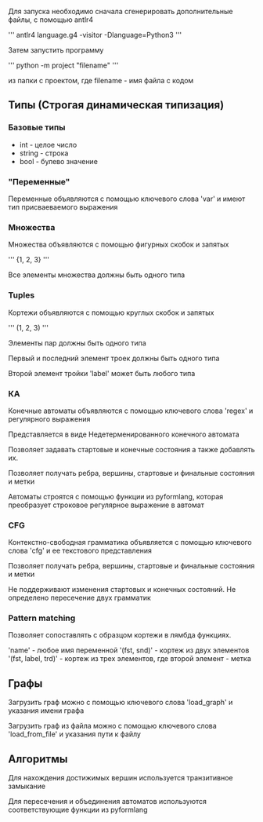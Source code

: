 Для запуска необходимо сначала сгенерировать дополнительные файлы, с помощью antlr4

'''
antlr4 language.g4 -visitor -Dlanguage=Python3
'''

Затем запустить программу

'''
python -m project "filename"
'''

из папки с проектом, где filename - имя файла с кодом

## Типы (Строгая динамическая типизация)

### Базовые типы

- int - целое число
- string - строка
- bool - булево значение

### "Переменные"

Переменные объявляются с помощью ключевого слова 'var' и имеют тип присваеваемого выражения

### Множества

Множества объявляются с помощью фигурных скобок и запятых

'''
{1, 2, 3}
'''

Все элементы множества должны быть одного типа

### Tuples

Кортежи объявляются с помощью круглых скобок и запятых

'''
(1, 2, 3)
'''

Элементы пар должны быть одного типа

Первый и последний элемент троек должны быть одного типа

Второй элемент тройки 'label' может быть любого типа

### КА

Конечные автоматы объявляются с помощью ключевого слова 'regex' и регулярного выражения

Представляется в виде Недетерменированного конечного автомата

Позволяет задавать стартовые и конечные состояния а также добавлять их.

Позволяет получать ребра, вершины, стартовые и финальные состояния и метки

Автоматы строятся с помощью функции из pyformlang, которая преобразует строковое регулярное выражение в автомат

### CFG

Контекстно-свободная грамматика объявляется с помощью ключевого слова 'cfg' и ее текстового представления

Позволяет получать ребра, вершины, стартовые и финальные состояния и метки

Не поддерживают изменения стартовых и конечных состояний. Не определено пересечение двух грамматик

### Pattern matching

Позволяет сопоставлять с образцом кортежи в лямбда функциях.

'name' - любое имя переменной
'(fst, snd)' - кортеж из двух элементов
'(fst, label, trd)' - кортеж из трех элементов, где второй элемент - метка



## Графы

Загрузить граф можно с помощью ключевого слова 'load_graph' и указания имени графа

Загрузить граф из файла можно с помощью ключевого слова 'load_from_file' и указания пути к файлу

## Алгоритмы

Для нахождения достижимых вершин используется транзитивное замыкание

Для пересечения и объединения автоматов используются соответствующие функции из pyformlang
